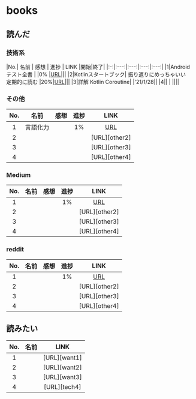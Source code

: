 # books

## 読んだ
### 技術系
|No.| 名前 | 感想 | 進捗 | LINK |開始|終了|
|:-:|:---:|:---:|:---:|:---:|
|1|Androidテスト全書 | |0% |[URL][tech1]|||
|2|Kotlinスタートブック| 振り返りにめっちゃいい <br> 定期的に読む |20%|[URL][tech2]|||
|3|詳解 Kotlin Coroutine|  |'21/1/28||
|4|| | ||||



### その他
|No.| 名前 | 感想 | 進捗 | LINK |
|:-:|:---:|:---:|:---:|:---:|
|1|言語化力| | 1% |[URL][other1] |
|2|| | |[URL][other2]|
|3|| | |[URL][other3]|
|4|| | |[URL][other4]|

### Medium
|No.| 名前 | 感想 | 進捗 | LINK |
|:-:|:---:|:---:|:---:|:---:|
|1|| | 1% |[URL][other1] |
|2|| | |[URL][other2]|
|3|| | |[URL][other3]|
|4|| | |[URL][other4]|

### reddit
|No.| 名前 | 感想 | 進捗 | LINK |
|:-:|:---:|:---:|:---:|:---:|
|1|| | 1% |[URL][other1] |
|2|| | |[URL][other2]|
|3|| | |[URL][other3]|
|4|| | |[URL][other4]|

## 読みたい
|No.| 名前 | LINK |
|:-:|:---:|:---:|
|1| |[URL][want1]|
|2| |[URL][want2]|
|3| |[URL][want3]|
|4| |[URL][tech4]|


[tech1]:https://www.amazon.co.jp/dp/490942704X/ref=cm_sw_r_tw_dp_i4beGbFSHQ3P8
[tech2]:https://www.amazon.co.jp/dp/4865940391/ref=cm_sw_r_tw_dp_VMBeGbCF93N4T

[other1]:https://www.amazon.co.jp/dp/4815602735/ref=cm_sw_r_tw_dp_xTBeGbS4NWY5E
